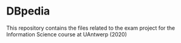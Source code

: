 # DBpedia
This repository contains the files related to the exam project for the Information Science course at UAntwerp (2020)
